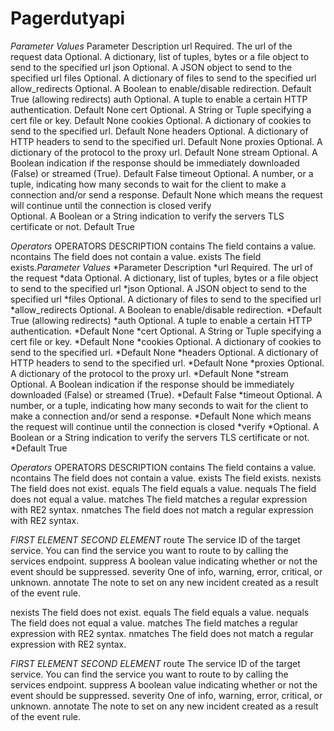 # Pagerdutyapi


*Parameter Values*
Parameter		Description
url		Required. The url of the request
data		Optional. A dictionary, list of tuples, bytes or a file object to send to the specified url
json		Optional. A JSON object to send to the specified url
files		Optional. A dictionary of files to send to the specified url
allow_redirects		Optional. A Boolean to enable/disable redirection.
Default True (allowing redirects)
auth		Optional. A tuple to enable a certain HTTP authentication.
Default None
cert		Optional. A String or Tuple specifying a cert file or key.
Default None
cookies		Optional. A dictionary of cookies to send to the specified url.
Default None
headers		Optional. A dictionary of HTTP headers to send to the specified url.
Default None
proxies		Optional. A dictionary of the protocol to the proxy url.
Default None
stream		Optional. A Boolean indication if the response should be immediately downloaded (False) or streamed (True).
Default False
timeout		Optional. A number, or a tuple, indicating how many seconds to wait for the client to make a connection and/or send a response.
Default None which means the request will continue until the connection is closed
verify	
Optional. A Boolean or a String indication to verify the servers TLS certificate or not.
Default True



*Operators*
OPERATORS	DESCRIPTION
contains	The field contains a value.
ncontains	The field does not contain a value.
exists	The field exists.*Parameter Values*
*Parameter		Description
*url		Required. The url of the request
*data		Optional. A dictionary, list of tuples, bytes or a file object to send to the specified url
*json		Optional. A JSON object to send to the specified url
*files		Optional. A dictionary of files to send to the specified url
*allow_redirects		Optional. A Boolean to enable/disable redirection.
*Default True (allowing redirects)
*auth		Optional. A tuple to enable a certain HTTP authentication.
*Default None
*cert		Optional. A String or Tuple specifying a cert file or key.
*Default None
*cookies		Optional. A dictionary of cookies to send to the specified url.
*Default None
*headers		Optional. A dictionary of HTTP headers to send to the specified url.
*Default None
*proxies		Optional. A dictionary of the protocol to the proxy url.
*Default None
*stream		Optional. A Boolean indication if the response should be immediately downloaded (False) or streamed (True).
*Default False
*timeout		Optional. A number, or a tuple, indicating how many seconds to wait for the client to make a connection and/or send a response.
*Default None which means the request will continue until the connection is closed
*verify	
*Optional. A Boolean or a String indication to verify the servers TLS certificate or not.
*Default True



*Operators*
OPERATORS	DESCRIPTION
contains	The field contains a value.
ncontains	The field does not contain a value.
exists	The field exists.
nexists	The field does not exist.
equals	The field equals a value.
nequals	The field does not equal a value.
matches	The field matches a regular expression with RE2 syntax.
nmatches	The field does not match a regular expression with RE2 syntax.



*FIRST ELEMENT	SECOND ELEMENT*
route	The service ID of the target service. You can find the service you want to route to by calling the services endpoint.
suppress	A boolean value indicating whether or not the event should be suppressed.
severity	One of info, warning, error, critical, or unknown.
annotate	The note to set on any new incident created as a result of the event rule.

nexists	The field does not exist.
equals	The field equals a value.
nequals	The field does not equal a value.
matches	The field matches a regular expression with RE2 syntax.
nmatches	The field does not match a regular expression with RE2 syntax.



*FIRST ELEMENT	SECOND ELEMENT*
route	The service ID of the target service. You can find the service you want to route to by calling the services endpoint.
suppress	A boolean value indicating whether or not the event should be suppressed.
severity	One of info, warning, error, critical, or unknown.
annotate	The note to set on any new incident created as a result of the event rule.


